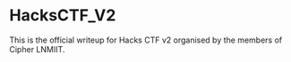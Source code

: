 # HacksCTF_V2

This is the official writeup for Hacks CTF v2 organised by the members of Cipher LNMIIT.
